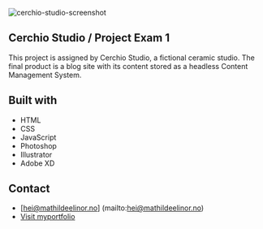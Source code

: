 ![cerchio-studio-screenshot](https://user-images.githubusercontent.com/94295012/194151291-4432e049-27dc-404b-a55d-4f9d7fe50398.jpg)

## Cerchio Studio / Project Exam 1

This project is assigned by Cerchio Studio, a fictional ceramic studio. The final product is a blog site with its content stored as a headless Content Management System.

## Built with

- HTML
- CSS
- JavaScript
- Photoshop
- Illustrator
- Adobe XD

## Contact

- [hei@mathildeelinor.no] (mailto:hei@mathildeelinor.no)
- [Visit myportfolio](https://www.mathildeelinor.no)
